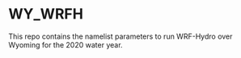 # WY_WRFH

This repo contains the namelist parameters to run WRF-Hydro over Wyoming for the 2020 water year. 

